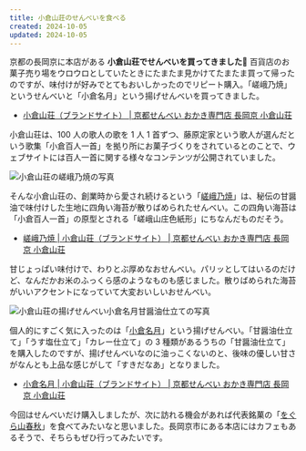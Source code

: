 ```yaml
---
title: 小倉山荘のせんべいを食べる
created: 2024-10-05
updated: 2024-10-05
---
```


京都の長岡京に本店がある **小倉山荘でせんべいを買ってきました🍘** 百貨店のお菓子売り場をウロウロとしていたときにたまたま見かけてたまたま買って帰ったのですが、味付けが好みでとてもおいしかったのでリピート購入。「嵯峨乃焼」というせんべいと「小倉名月」という揚げせんべいを買ってきました。

- [小倉山荘（ブランドサイト） | 京都せんべい おかき専門店 長岡京 小倉山荘](https://ogurasansou.jp.net/)

小倉山荘は、100 人の歌人の歌を 1 人 1 首ずつ、藤原定家という歌人が選んだという歌集「小倉百人一首」を拠り所にお菓子づくりをされているとのことで、ウェブサイトには百人一首に関する様々なコンテンツが公開されていました。

![小倉山荘の嵯峨乃焼の写真](a8b1fffb-2896-488b-5cf9-0157b8d2e400)

そんな小倉山荘の、創業時から愛され続けるという「[嵯峨乃焼](https://ogurasansou.jp.net/products/saganoyaki/)」は、秘伝の甘醤油で味付けした生地に四角い海苔が散りばめられたせんべい。この四角い海苔は「小倉百人一首」の原型とされる「嵯峨山庄色紙形」にちなんだものだそう。

- [嵯峨乃焼 | 小倉山荘（ブランドサイト） | 京都せんべい おかき専門店 長岡京 小倉山荘](https://ogurasansou.jp.net/products/saganoyaki/)

甘じょっぱい味付けで、わりとぶ厚めなおせんべい。パリッとしてはいるのだけど、なんだかお米のふっくら感のようなものも感じました。散りばめられた海苔がいいアクセントになっていて大変おいしいおせんべい。

![小倉山荘の揚げせんべい小倉名月甘醤油仕立ての写真](fcc97094-013a-4f5d-7556-3816badb3800)

個人的にすごく気に入ったのは「[小倉名月](https://ogurasansou.jp.net/products/ogurameigetsu/)」という揚げせんべい。「甘醤油仕立て」「うす塩仕立て」「カレー仕立て」の 3 種類があるうちの「甘醤油仕立て」を購入したのですが、揚げせんべいなのに油っこくないのと、後味の優しい甘さがなんとも上品な感じがして「すきだなあ」となりました。

- [小倉名月 | 小倉山荘（ブランドサイト） | 京都せんべい おかき専門店 長岡京 小倉山荘](https://ogurasansou.jp.net/products/ogurameigetsu/)

今回はせんべいだけ購入しましたが、次に訪れる機会があれば代表銘菓の「[をぐら山春秋](https://ogurasansou.jp.net/products/wogurayamashunju/)」を食べてみたいなと思いました。長岡京市にある本店にはカフェもあるそうで、そちらもぜひ行ってみたいです。
